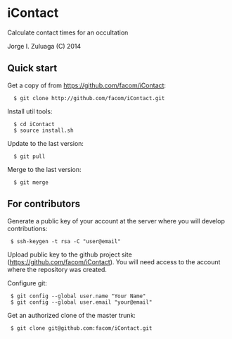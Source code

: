 iContact
========

Calculate contact times for an occultation

Jorge I. Zuluaga (C) 2014

Quick start
-----------

Get a copy of from https://github.com/facom/iContact:

      $ git clone http://github.com/facom/iContact.git

Install util tools:
	 
      $ cd iContact
      $ source install.sh

Update to the last version:
       
      $ git pull

Merge to the last version:

      $ git merge

For contributors
----------------

Generate a public key of your account at the server where you will
develop contributions:

     $ ssh-keygen -t rsa -C "user@email"

Upload public key to the github project site
(https://github.com/facom/iContact).  You will need access to the
account where the repository was created.

Configure git:

     $ git config --global user.name "Your Name"
     $ git config --global user.email "your@email"

Get an authorized clone of the master trunk:

     $ git clone git@github.com:facom/iContact.git
